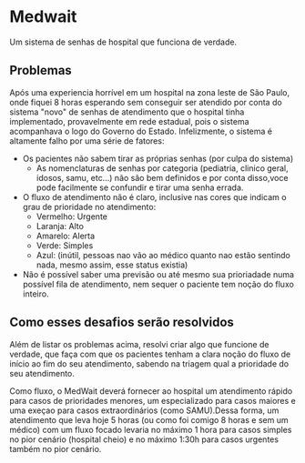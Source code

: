# Medwait
Um sistema de senhas de hospital que funciona de verdade.

## Problemas
Após uma experiencia horrível em um hospital na zona leste de São Paulo, onde fiquei 8 horas esperando sem conseguir ser atendido por conta do sistema "novo" de senhas de atendimento que o hospital tinha implementado, provavelmente em rede estadual, pois o sistema acompanhava o logo do Governo do Estado. Infelizmente, o sistema é altamente falho por uma série de fatores:

- Os pacientes não sabem tirar as próprias senhas (por culpa do sistema)
  - As nomenclaturas de senhas por categoria (pediatria, clinico geral, idosos, samu, etc...) não são bem definidos e por conta disso,voce pode facilmente se confundir e tirar uma senha errada.
- O fluxo de atendimento não é claro, inclusive nas cores que indicam o grau de prioridade no atendimento:
  - Vermelho: Urgente
  - Laranja:  Alto
  - Amarelo:  Alerta
  - Verde:    Simples
  - Azul: (inútil, pessoas nao vão ao médico quanto nao estão sentindo nada, mesmo assim, esse status existia)
- Não é possível saber uma previsão ou até mesmo sua prioriadade numa possível fila de atendimento, nem sequer o paciente tem noção do fluxo inteiro.

## Como esses desafios serão resolvidos
Além de listar os problemas acima, resolvi criar algo que funcione de verdade, que faça com que os pacientes tenham a clara noção do fluxo de início ao fim do seu atendimento, sabendo na triagem qual a prioridade do seu atendimento.

Como fluxo, o MedWait deverá fornecer ao hospital um atendimento rápido para casos de prioridades menores, um especializado para casos maiores e uma exeçao para casos extraordinários (como SAMU).Dessa forma, um atendimento que leva hoje 5 horas (ou como foi comigo 8 horas e sem um médico) com um fluxo focado levaria no máximo 1 hora para casos simples no pior cenário (hospital cheio) e no máximo 1:30h para casos urgentes também no pior cenário.
